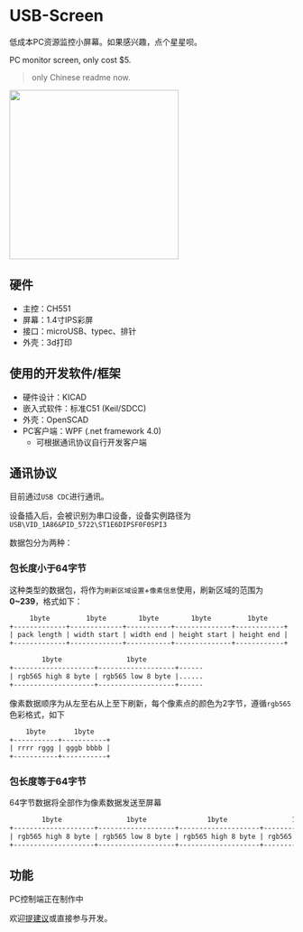 # USB-Screen

低成本PC资源监控小屏幕。如果感兴趣，点个星星呗。

PC monitor screen, only cost $5.

> only Chinese readme now.

<img height="300" src="https://source.papapoi.com/wp-content/uploads/2020/10/pic-scaled.jpg"/>

## 硬件

- 主控：CH551
- 屏幕：1.4寸IPS彩屏
- 接口：microUSB、typec、排针
- 外壳：3d打印

## 使用的开发软件/框架

- 硬件设计：KICAD
- 嵌入式软件：标准C51 (Keil/SDCC)
- 外壳：OpenSCAD
- PC客户端：WPF (.net framework 4.0)
  - 可根据通讯协议自行开发客户端

## 通讯协议

目前通过`USB CDC`进行通讯。

设备插入后，会被识别为串口设备，设备实例路径为`USB\VID_1A86&PID_5722\ST1E6DIPSF0F0SPI3`

数据包分为两种：

### 包长度小于64字节

这种类型的数据包，将作为`刷新区域设置`+`像素信息`使用，刷新区域的范围为**0~239**，格式如下：

```txt
     1byte         1byte        1byte        1byte         1byte
+-------------+-------------+-----------+--------------+------------+
| pack length | width start | width end | height start | height end |
+-------------+-------------+-----------+--------------+------------+

        1byte                1byte
+--------------------+-------------------+------
| rgb565 high 8 byte | rgb565 low 8 byte |......
+--------------------+-------------------+------
```

像素数据顺序为从左至右从上至下刷新，每个像素点的颜色为2字节，遵循`rgb565`色彩格式，如下

```txt
    1byte       1byte
+-----------+-----------+
| rrrr rggg | gggb bbbb |
+-----------+-----------+
```

### 包长度等于64字节

64字节数据将全部作为像素数据发送至屏幕

```txt
        1byte                1byte               1byte                1byte
+--------------------+-------------------+--------------------+-------------------+---
| rgb565 high 8 byte | rgb565 low 8 byte | rgb565 high 8 byte | rgb565 low 8 byte |...
+--------------------+-------------------+--------------------+-------------------+---
```

## 功能

PC控制端正在制作中

欢迎[提建议](https://github.com/chenxuuu/USB-Screen/issues)或直接参与开发。

